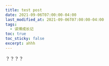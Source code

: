 ```yaml
---
title: test post
date: 2021-09-06T07:00:00-04:00
last_modified_at: 2021-09-06T07:00:00-04:00
tags:
  - 读博成长记
toc: true
toc_sticky: false
excerpt: ahhh
---
```


？？？？